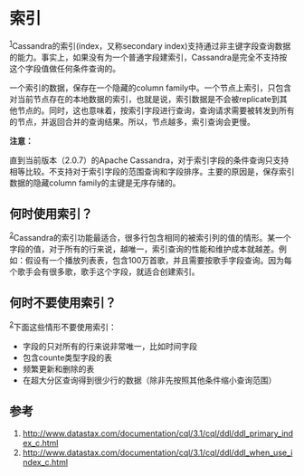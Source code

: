 # 索引

<sup>[1](#ref_1)</sup>Cassandra的索引(index，又称secondary index)支持通过非主键字段查询数据的能力。事实上，如果没有为一个普通字段建索引，Cassandra是完全不支持按这个字段值做任何条件查询的。

一个索引的数据，保存在一个隐藏的column family中。一个节点上索引，只包含对当前节点存在的本地数据的索引，也就是说，索引数据是不会被replicate到其他节点的。同时，这也意味着，按索引字段进行查询，查询请求需要被转发到所有的节点，并返回合并的查询结果。所以，节点越多，索引查询会更慢。

**注意：**

直到当前版本（2.0.7）的Apache Cassandra，对于索引字段的条件查询只支持相等比较。不支持对于索引字段的范围查询和字段排序。主要的原因是，保存索引数据的隐藏column family的主键是无序存储的。

## 何时使用索引？

<sup>[2](#ref_2)</sup>Cassandra的索引功能最适合，很多行包含相同的被索引列的值的情形。某一个字段的值，对于所有的行来说，越唯一，索引查询的性能和维护成本就越差。例如：假设有一个播放列表表，包含100万首歌，并且需要按歌手字段查询。因为每个歌手会有很多歌，歌手这个字段，就适合创建索引。

## 何时不要使用索引？

<sup>[2](#ref_2)</sup>下面这些情形不要使用索引：
* 字段的只对所有的行来说非常唯一，比如时间字段
* 包含counte类型字段的表
* 频繁更新和删除的表
* 在超大分区查询得到很少行的数据（除非先按照其他条件缩小查询范围）

## 参考

1. <a name="ref_1"></a>http://www.datastax.com/documentation/cql/3.1/cql/ddl/ddl_primary_index_c.html
2. <a name="ref_2"></a>http://www.datastax.com/documentation/cql/3.1/cql/ddl/ddl_when_use_index_c.html
